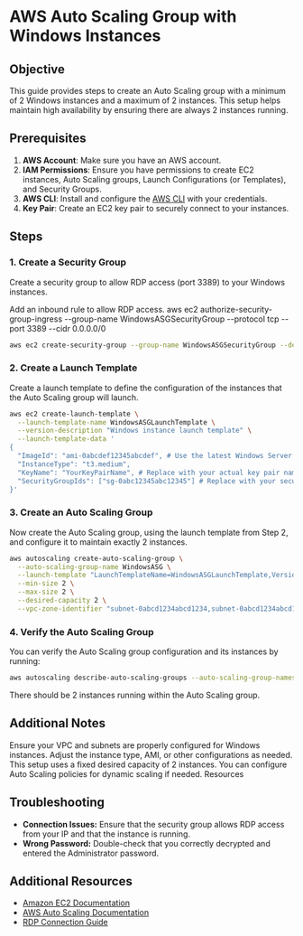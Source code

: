 # AWS Auto Scaling Group with Windows Instances

## Objective
This guide provides steps to create an Auto Scaling group with a minimum of 2 Windows instances and a maximum of 2 instances. 
This setup helps maintain high availability by ensuring there are always 2 instances running.

## Prerequisites
1. **AWS Account**: Make sure you have an AWS account.
2. **IAM Permissions**: Ensure you have permissions to create EC2 instances, Auto Scaling groups, Launch Configurations (or Templates), and Security Groups.
3. **AWS CLI**: Install and configure the [AWS CLI](https://docs.aws.amazon.com/cli/latest/userguide/install-cliv2.html) with your credentials.
4. **Key Pair**: Create an EC2 key pair to securely connect to your instances.

## Steps

### 1. Create a Security Group

Create a security group to allow RDP access (port 3389) to your Windows instances.

Add an inbound rule to allow RDP access.
aws ec2 authorize-security-group-ingress --group-name WindowsASGSecurityGroup --protocol tcp --port 3389 --cidr 0.0.0.0/0

```bash
aws ec2 create-security-group --group-name WindowsASGSecurityGroup --description "Security group for Windows Auto Scaling Group"
```

### 2. Create a Launch Template
Create a launch template to define the configuration of the instances that the Auto Scaling group will launch.

```bash
aws ec2 create-launch-template \
  --launch-template-name WindowsASGLaunchTemplate \
  --version-description "Windows instance launch template" \
  --launch-template-data '
{
  "ImageId": "ami-0abcdef12345abcdef", # Use the latest Windows Server AMI
  "InstanceType": "t3.medium",
  "KeyName": "YourKeyPairName", # Replace with your actual key pair name
  "SecurityGroupIds": ["sg-0abc12345abc12345"] # Replace with your security group ID
}'

```

### 3. Create an Auto Scaling Group
Now create the Auto Scaling group, 
using the launch template from Step 2, and configure it to maintain exactly 2 instances.

```bash
aws autoscaling create-auto-scaling-group \
  --auto-scaling-group-name WindowsASG \
  --launch-template "LaunchTemplateName=WindowsASGLaunchTemplate,Version=1" \
  --min-size 2 \
  --max-size 2 \
  --desired-capacity 2 \
  --vpc-zone-identifier "subnet-0abcd1234abcd1234,subnet-0abcd1234abcd1235" # Replace with your subnet IDs

```
### 4. Verify the Auto Scaling Group
You can verify the Auto Scaling group configuration and its instances by running:

```bash
aws autoscaling describe-auto-scaling-groups --auto-scaling-group-names WindowsASG

```
There should be 2 instances running within the Auto Scaling group.

## Additional Notes
Ensure your VPC and subnets are properly configured for Windows instances.
Adjust the instance type, AMI, or other configurations as needed.
This setup uses a fixed desired capacity of 2 instances. You can configure Auto Scaling policies for dynamic scaling if needed.
Resources


## Troubleshooting

- **Connection Issues:** Ensure that the security group allows RDP access from your IP and that the instance is running.
- **Wrong Password:** Double-check that you correctly decrypted and entered the Administrator password.

## Additional Resources
- [Amazon EC2 Documentation](https://docs.aws.amazon.com/ec2/)
- [AWS Auto Scaling Documentation](https://docs.aws.amazon.com/autoscaling/)
- [RDP Connection Guide](https://docs.microsoft.com/en-us/windows-server/remote/remote-desktop-services/clients/remote-desktop-clients)
